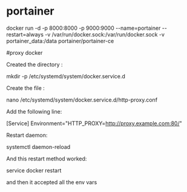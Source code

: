 # portainer
docker run -d -p 8000:8000 -p 9000:9000 --name=portainer --restart=always -v /var/run/docker.sock:/var/run/docker.sock -v portainer_data:/data portainer/portainer-ce

#proxy docker

Created the directory :

mkdir -p /etc/systemd/system/docker.service.d

Create the file :

nano /etc/systemd/system/docker.service.d/http-proxy.conf

Add the following line:

[Service]
Environment="HTTP_PROXY=http://proxy.example.com:80/"

Restart daemon:

systemctl daemon-reload

And this restart method worked:

service docker restart

and then it accepted all the env vars
